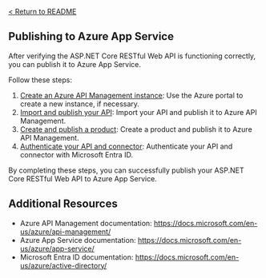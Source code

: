 [< Return to README](../README.md)


## Publishing to Azure App Service
After verifying the ASP.NET Core RESTful Web API is functioning correctly, you can publish it to Azure App Service. 

Follow these steps:
1. [Create an Azure API Management instance](https://learn.microsoft.com/en-us/azure/api-management/get-started-create-service-instance): Use the Azure portal to create a new instance, if necessary.
2. [Import and publish your API](https://learn.microsoft.com/en-us/azure/api-management/import-and-publish): Import your API and publish it to Azure API Management.
3. [Create and publish a product](https://learn.microsoft.com/en-us/azure/api-management/api-management-howto-add-products?tabs=azure-portal&pivots=interactive): Create a product and publish it to Azure API Management.
4. [Authenticate your API and connector](https://learn.microsoft.com/en-us/connectors/custom-connectors/azure-active-directory-authentication): Authenticate your API and connector with Microsoft Entra ID.

By completing these steps, you can successfully publish your ASP.NET Core RESTful Web API to Azure App Service.

## Additional Resources
- Azure API Management documentation: https://docs.microsoft.com/en-us/azure/api-management/
- Azure App Service documentation: https://docs.microsoft.com/en-us/azure/app-service/
- Microsoft Entra ID documentation: https://docs.microsoft.com/en-us/azure/active-directory/

